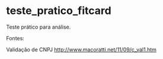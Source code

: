 # teste_pratico_fitcard
Teste prático para análise.

Fontes:

Validação de CNPJ
http://www.macoratti.net/11/09/c_val1.htm
